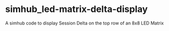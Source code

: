# simhub_led-matrix-delta-display
A simhub code to display Session Delta on the top row of an 8x8 LED Matrix
